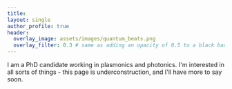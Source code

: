 ```yaml
---
title: 
layout: single
author_profile: true
header:
  overlay_image: assets/images/quantum_beats.png
  overlay_filter: 0.3 # same as adding an opacity of 0.5 to a black background
---
```


I am a PhD candidate working in plasmonics and photonics. I'm interested in all sorts of things - this page is underconstruction, and I'll have more to say soon.